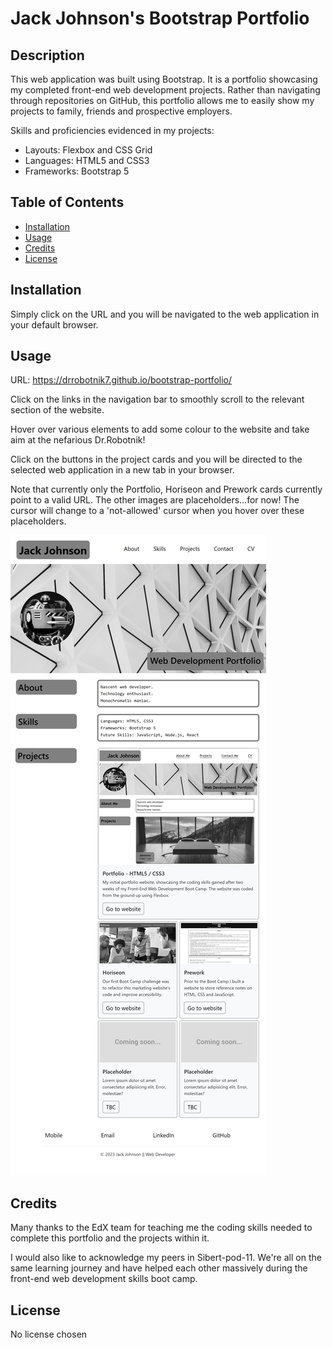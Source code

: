 # Jack Johnson's Bootstrap Portfolio

## Description

This web application was built using Bootstrap. It is a portfolio showcasing my completed front-end web development projects. Rather than navigating through repositories on GitHub, this portfolio allows me to easily show my projects to family, friends and prospective employers.

Skills and proficiencies evidenced in my projects:

- Layouts: Flexbox and CSS Grid
- Languages: HTML5 and CSS3
- Frameworks: Bootstrap 5

## Table of Contents

- [Installation](#installation)
- [Usage](#usage)
- [Credits](#credits)
- [License](#license)

## Installation

Simply click on the URL and you will be navigated to the web application in your default browser.

## Usage

URL: https://drrobotnik7.github.io/bootstrap-portfolio/

Click on the links in the navigation bar to smoothly scroll to the relevant section of the website.

Hover over various elements to add some colour to the website and take aim at the nefarious Dr.Robotnik!

Click on the buttons in the project cards and you will be directed to the selected web application in a new tab in your browser.

Note that currently only the Portfolio, Horiseon and Prework cards currently point to a valid URL. The other images are placeholders...for now! The cursor will change to a 'not-allowed' cursor when you hover over these placeholders.

![Jack Johnson Bootstrap Portfolio Screenshot](/assets/images/bootstrap-portfolio-screenshot.png)

## Credits

Many thanks to the EdX team for teaching me the coding skills needed to complete this portfolio and the projects within it. 

I would also like to acknowledge my peers in Sibert-pod-11. We're all on the same learning journey and have helped each other massively during the front-end web development skills boot camp.

## License

No license chosen